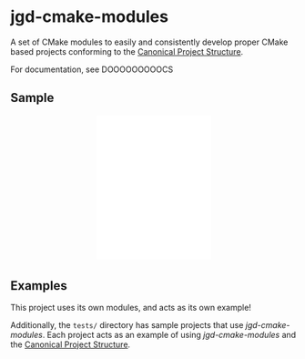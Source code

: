 # jgd-cmake-modules

A set of CMake modules to easily and consistently develop proper CMake based projects conforming to the [Canonical Project Structure](https://www.open-std.org/jtc1/sc22/wg21/docs/papers/2018/p1204r0.html#:~:text=The%20canonical%20structure%20is%20primarily,specific%20and%20well%2Ddefined%20function.).

For documentation, see DOOOOOOOOOCS

## Sample

<p align="center">
  <img
    src="docs/data/top_level_sample.svg"
    alt="Sample code of top-level cmake with jgd-cmake-modules"
    width="40%"
  />
</p>

Examples
--------

This project uses its own modules, and acts as its own example!

Additionally, the `tests/` directory has sample projects that use *jgd-cmake-modules*.
Each project acts as an example of using *jgd-cmake-modules* and the [Canonical Project Structure](https://www.open-std.org/jtc1/sc22/wg21/docs/papers/2018/p1204r0.html#:~:text=The%20canonical%20structure%20is%20primarily,specific%20and%20well%2Ddefined%20function.).
